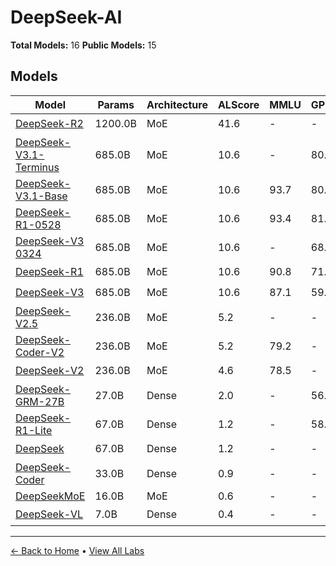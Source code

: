 # DeepSeek-AI

**Total Models:** 16
**Public Models:** 15

## Models

| Model | Params | Architecture | ALScore | MMLU | GPQA | Released | Status |
|-------|--------|--------------|---------|------|------|----------|--------|
| [DeepSeek-R2](../models/deepseek-ai/deepseek-r2.md) | 1200.0B | MoE | 41.6 | - | - | TBA | 🟢 |
| [DeepSeek-V3.1-Terminus](../models/deepseek-ai/deepseek-v31-terminus.md) | 685.0B | MoE | 10.6 | - | 80.7 | Sep/2025 | 🟢 |
| [DeepSeek-V3.1-Base](../models/deepseek-ai/deepseek-v31-base.md) | 685.0B | MoE | 10.6 | 93.7 | 80.1 | Aug/2025 | 🟢 |
| [DeepSeek-R1-0528](../models/deepseek-ai/deepseek-r1-0528.md) | 685.0B | MoE | 10.6 | 93.4 | 81.0 | May/2025 | 🟢 |
| [DeepSeek-V3 0324](../models/deepseek-ai/deepseek-v3-0324.md) | 685.0B | MoE | 10.6 | - | 68.4 | Mar/2025 | 🟢 |
| [DeepSeek-R1](../models/deepseek-ai/deepseek-r1.md) | 685.0B | MoE | 10.6 | 90.8 | 71.5 | Jan/2025 | 🟢 |
| [DeepSeek-V3](../models/deepseek-ai/deepseek-v3.md) | 685.0B | MoE | 10.6 | 87.1 | 59.1 | Dec/2024 | 🟢 |
| [DeepSeek-V2.5](../models/deepseek-ai/deepseek-v25.md) | 236.0B | MoE | 5.2 | - | - | Sep/2024 | 🟢 |
| [DeepSeek-Coder-V2](../models/deepseek-ai/deepseek-coder-v2.md) | 236.0B | MoE | 5.2 | 79.2 | - | Jun/2024 | 🟢 |
| [DeepSeek-V2](../models/deepseek-ai/deepseek-v2.md) | 236.0B | MoE | 4.6 | 78.5 | - | May/2024 | 🟢 |
| [DeepSeek-GRM-27B](../models/deepseek-ai/deepseek-grm-27b.md) | 27.0B | Dense | 2.0 | - | 56.9 | Apr/2025 | 🟢 |
| [DeepSeek-R1-Lite](../models/deepseek-ai/deepseek-r1-lite.md) | 67.0B | Dense | 1.2 | - | 58.5 | Nov/2024 | 🟢 |
| [DeepSeek](../models/deepseek-ai/deepseek.md) | 67.0B | Dense | 1.2 | - | - | Jan/2024 | 🟢 |
| [DeepSeek-Coder](../models/deepseek-ai/deepseek-coder.md) | 33.0B | Dense | 0.9 | - | - | Jan/2024 | 🟢 |
| [DeepSeekMoE](../models/deepseek-ai/deepseekmoe.md) | 16.0B | MoE | 0.6 | - | - | Jan/2024 | 🔴 |
| [DeepSeek-VL](../models/deepseek-ai/deepseek-vl.md) | 7.0B | Dense | 0.4 | - | - | Mar/2024 | 🟢 |

---

[← Back to Home](../README.md) • [View All Labs](../labs/)
